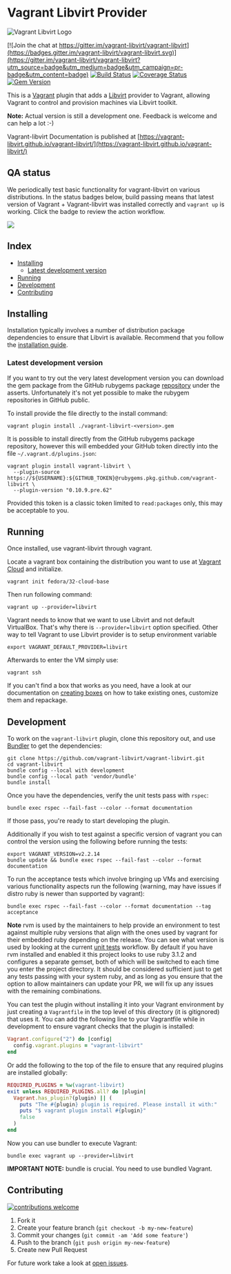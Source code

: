 # Vagrant Libvirt Provider

![Vagrant Libvirt Logo](docs/_assets/images/logo.png?raw=true "Vagrant Libvirt")

[![Join the chat at https://gitter.im/vagrant-libvirt/vagrant-libvirt](https://badges.gitter.im/vagrant-libvirt/vagrant-libvirt.svg)](https://gitter.im/vagrant-libvirt/vagrant-libvirt?utm_source=badge&utm_medium=badge&utm_campaign=pr-badge&utm_content=badge)
[![Build Status](https://github.com/vagrant-libvirt/vagrant-libvirt/actions/workflows/unit-tests.yml/badge.svg)](https://github.com/vagrant-libvirt/vagrant-libvirt/actions/workflows/unit-tests.yml)
[![Coverage Status](https://coveralls.io/repos/github/vagrant-libvirt/vagrant-libvirt/badge.svg?branch=main)](https://coveralls.io/github/vagrant-libvirt/vagrant-libvirt?branch=main)
[![Gem Version](https://badge.fury.io/rb/vagrant-libvirt.svg)](https://badge.fury.io/rb/vagrant-libvirt)

This is a [Vagrant](http://www.vagrantup.com) plugin that adds a
[Libvirt](http://libvirt.org) provider to Vagrant, allowing Vagrant to
control and provision machines via Libvirt toolkit.

**Note:** Actual version is still a development one. Feedback is welcome and
can help a lot :-)

Vagrant-libvirt Documentation is published at [https://vagrant-libvirt.github.io/vagrant-libvirt/](https://vagrant-libvirt.github.io/vagrant-libvirt/)

## QA status

We periodically test basic functionality for vagrant-libvirt on various distributions.
In the status badges below, build passing means that latest version of Vagrant + Vagrant-libvirt was installed correctly and `vagrant up` is working. Click the badge to review the action workflow.

[![](http://github-actions.40ants.com/vagrant-libvirt/vagrant-libvirt-qa/matrix.svg?only=Distribution%20Install.verify-install)](https://github.com/vagrant-libvirt/vagrant-libvirt-qa/actions/workflows/distro-install.yml)

## Index

<!-- vim-markdown-toc GFM -->

* [Installing](#installing)
  * [Latest development version](#latest-development-version)
* [Running](#running)
* [Development](#development)
* [Contributing](#contributing)

<!-- vim-markdown-toc -->

## Installing

Installation typically involves a number of distribution package dependencies to ensure that Libvirt is available.
Recommend that you follow the [installation guide](https://vagrant-libvirt.github.io/vagrant-libvirt/installation.html).

### Latest development version

If you want to try out the very latest development version you can download the gem package from the GitHub
rubygems package [repository](https://github.com/vagrant-libvirt/vagrant-libvirt/packages/1659776) under the
asserts. Unfortunately it's not yet possible to make the rubygem repositories in GitHub public.

To install provide the file directly to the install command:
```
vagrant plugin install ./vagrant-libvirt-<version>.gem
```

It is possible to install directly from the GitHub rubygems package repository, however this will embedded
your GitHub token directly into the file `~/.vagrant.d/plugins.json`:
```
vagrant plugin install vagrant-libvirt \
  --plugin-source https://${USERNAME}:${GITHUB_TOKEN}@rubygems.pkg.github.com/vagrant-libvirt \
  --plugin-version "0.10.9.pre.62"
```

Provided this token is a classic token limited to `read:packages` only, this may be acceptable to you.

## Running

Once installed, use vagrant-libvirt through vagrant.

Locate a vagrant box containing the distribution you want to use at
[Vagrant Cloud](https://app.vagrantup.com/boxes/search?provider=libvirt) and
initialize.

```shell
vagrant init fedora/32-cloud-base
```

Then run following command:

```shell
vagrant up --provider=libvirt
```

Vagrant needs to know that we want to use Libvirt and not default VirtualBox.
That's why there is `--provider=libvirt` option specified. Other way to tell
Vagrant to use Libvirt provider is to setup environment variable

```shell
export VAGRANT_DEFAULT_PROVIDER=libvirt
```

Afterwards to enter the VM simply use:
```shell
vagrant ssh
```

If you can't find a box that works as you need, have a look at our documentation
on [creating boxes](https://vagrant-libvirt.github.io/vagrant-libvirt/boxes.html#creating-boxes)
on how to take existing ones, customize them and repackage.

## Development

To work on the `vagrant-libvirt` plugin, clone this repository out, and use
[Bundler](http://gembundler.com) to get the dependencies:

```shell
git clone https://github.com/vagrant-libvirt/vagrant-libvirt.git
cd vagrant-libvirt
bundle config --local with development
bundle config --local path 'vendor/bundle'
bundle install
```

Once you have the dependencies, verify the unit tests pass with `rspec`:

```shell
bundle exec rspec --fail-fast --color --format documentation
```

If those pass, you're ready to start developing the plugin.

Additionally if you wish to test against a specific version of vagrant you
can control the version using the following before running the tests:

```shell
export VAGRANT_VERSION=v2.2.14
bundle update && bundle exec rspec --fail-fast --color --format documentation
```

To run the acceptance tests which involve bringing up VMs and exercising
various functionality aspects run the following (warning, may have issues if
distro ruby is newer than supported by vagrant):
```shell
bundle exec rspec --fail-fast --color --format documentation --tag acceptance
```

**Note** rvm is used by the maintainers to help provide an environment to test
against multiple ruby versions that align with the ones used by vagrant for
their embedded ruby depending on the release. You can see what version is used
by looking at the current [unit tests](.github/workflows/unit-tests.yml)
workflow. By default if you have rvm installed and enabled it this project looks
to use ruby 3.1.2 and configures a separate gemset, both of which will be switched
to each time you enter the project directory. It should be considered sufficient
just to get any tests passing with your system ruby, and as long as you ensure
that the option to allow maintainers can update your PR, we will fix up any
issues with the remaining combinations.

You can test the plugin without installing it into your Vagrant environment by
just creating a `Vagrantfile` in the top level of this directory (it is
gitignored) that uses it. You can add the following line to your Vagrantfile
while in development to ensure vagrant checks that the plugin is installed:

```ruby
Vagrant.configure("2") do |config|
  config.vagrant.plugins = "vagrant-libvirt"
end
```
Or add the following to the top of the file to ensure that any required plugins
are installed globally:
```ruby
REQUIRED_PLUGINS = %w(vagrant-libvirt)
exit unless REQUIRED_PLUGINS.all? do |plugin|
  Vagrant.has_plugin?(plugin) || (
    puts "The #{plugin} plugin is required. Please install it with:"
    puts "$ vagrant plugin install #{plugin}"
    false
  )
end
```

Now you can use bundler to execute Vagrant:

```shell
bundle exec vagrant up --provider=libvirt
```

**IMPORTANT NOTE:** bundle is crucial. You need to use bundled Vagrant.

## Contributing
[![contributions welcome](https://img.shields.io/badge/contributions-welcome-brightgreen.svg?style=flat)](https://github.com/vagrant-libvirt/vagrant-libvirt/issues)

1. Fork it
2. Create your feature branch (`git checkout -b my-new-feature`)
3. Commit your changes (`git commit -am 'Add some feature'`)
4. Push to the branch (`git push origin my-new-feature`)
5. Create new Pull Request

For future work take a look at [open issues](https://github.com/vagrant-libvirt/vagrant-libvirt/issues?state=open).


<!--
 # styling for TOC
 vim: expandtab shiftwidth=2
-->
